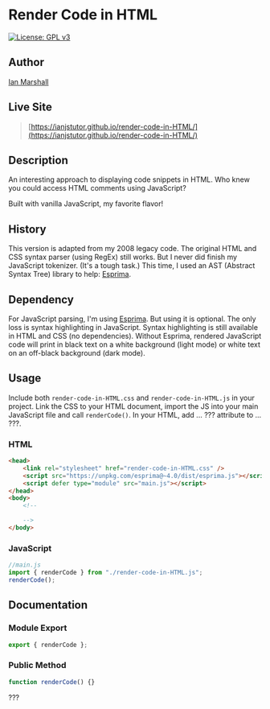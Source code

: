 # Render Code in HTML

[![License: GPL v3](https://img.shields.io/badge/License-GPLv3-blue.svg)](https://www.gnu.org/licenses/gpl-3.0)

## Author

[Ian Marshall](https://ianjstutor.github.io/ian-marshall/)

## Live Site

> [https://ianjstutor.github.io/render-code-in-HTML/](https://ianjstutor.github.io/render-code-in-HTML/)

## Description

An interesting approach to displaying code snippets in HTML. Who knew you could access HTML comments using JavaScript?

Built with vanilla JavaScript, my favorite flavor!

## History

This version is adapted from my 2008 legacy code. The original HTML and CSS syntax parser (using RegEx) still works. But I never did finish my JavaScript tokenizer. (It's a tough task.) This time, I used an AST (Abstract Syntax Tree) library to help: [Esprima](https://esprima.org/).

## Dependency

For JavaScript parsing, I'm using [Esprima](https://esprima.org/). But using it is optional. The only loss is syntax highlighting in JavaScript. Syntax highlighting is still available in HTML and CSS (no dependencies). Without Esprima, rendered JavaScript code will print in black text on a white background (light mode) or white text on an off-black background (dark mode).

## Usage

Include both <code>render-code-in-HTML.css</code> and <code>render-code-in-HTML.js</code> in your project. Link the CSS to your HTML document, import the JS into your main JavaScript file and call <code>renderCode()</code>. In your HTML, add ... ??? attribute to ... ???.

### HTML

```html
<head>
    <link rel="stylesheet" href="render-code-in-HTML.css" />
    <script src="https://unpkg.com/esprima@~4.0/dist/esprima.js"></script><!-- optional -->
    <script defer type="module" src="main.js"></script>
</head>
<body>
    <!--

    -->
</body>
```

### JavaScript

```js
//main.js
import { renderCode } from "./render-code-in-HTML.js";
renderCode();
```

## Documentation

### Module Export

```js
export { renderCode };
```

### Public Method

```js
function renderCode() {}
```

???
